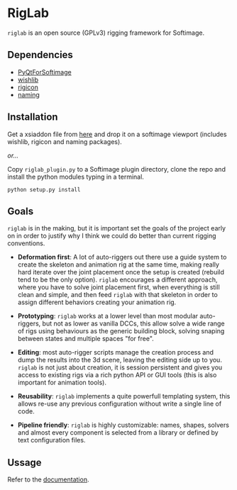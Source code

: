 RigLab
======
`riglab` is an open source (GPLv3) rigging framework for Softimage.

Dependencies
------------
- [PyQtForSoftimage](#)
- [wishlib](#)
- [rigicon](#)
- [naming](#)

Installation
------------
Get a xsiaddon file from [here](#) and drop it on a softimage viewport
(includes wishlib, rigicon and naming packages).

*or...*

Copy `riglab_plugin.py` to a Softimage plugin directory, clone the repo and
install the python modules typing in a terminal.

    python setup.py install

Goals
-----
`riglab` is in the making, but it is important set the goals of the project
early on in order to justify why I think we could do better than current
rigging conventions.

- **Deformation first**: A lot of auto-riggers out there use a guide system
to create the skeleton and animation rig at the same time, making really hard
iterate over the joint placement once the setup is created (rebuild tend to
be the only option). `riglab` encourages a different approach, where you
have to solve joint placement first, when everything is still clean and
simple, and then feed `riglab` with that skeleton in order to assign different
behaviors creating your animation rig.

- **Prototyping**: `riglab` works at a lower level than most modular auto-riggers,
but not as lower as vanilla DCCs, this allow solve a wide range of rigs using
behaviours as the generic building block, solving snaping between states
and multiple spaces "for free".

- **Editing**: most auto-rigger scripts manage the creation process and
dump the results into the 3d scene, leaving the editing side up to
you. `riglab` is not just about creation, it is session persistent and gives
you access to existing rigs via a rich python API or GUI tools (this is also
important for animation tools).

- **Reusability**: `riglab` implements a quite powerfull templating system,
this allows re-use any previous configuration without write a single
line of code.

- **Pipeline friendly**: `riglab` is highly customizable: names, shapes,
solvers and almost every component is selected from a library or defined by
text configuration files.

Ussage
------
Refer to the [documentation](#).
